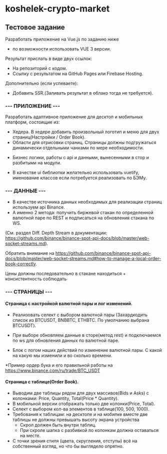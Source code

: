 # koshelek-crypto-market
## Тестовое задание

Разработать приложение на Vue.js по заданию ниже
 + по возможности использовать VUE 3 версии.

Результат прислать в виде двух ссылок:
 - На репозиторий с кодом.
 - Ссылку c результатом на GitHub Pages или Firebase Hosting.

Дополнительно (если успеваете):
 - Добавить SSR.(Заливать результат в облако тогда не требуется).

### --- ПРИЛОЖЕНИЕ ---

Разработать адаптивное приложение для десктоп и мобильных платформ, состоящие из:
 + Хедера. В хедере добавить произвольный логотип и меню для двух страниц(Настройки / Order Book).
 + Области для отрисовки страниц. Страницы должны подгружаться динамически отдельными чанками по мере необходимости.
 - Бизнес логики, работы с api и данными, вынесенными в стор и разбитыми на модули.
 + В качестве ui библиотки желательно использовать vuetify, именование классов если потребуется реализовать по БЭМу.

### --- ДАННЫЕ ---

 - В качестве источника данных необходимых для реализации страниц используем api Binance.
 - А именно 2 метода: получить биржевой стакан по определенной валютной паре по REST и подписаться на обновления стакана по WS.

(См. раздел Diff. Depth Stream в документации: https://github.com/binance/binance-spot-api-docs/blob/master/web-socket-streams.md).

Обратить внимание на
   https://github.com/binance/binance-spot-api-docs/blob/master/web-socket-streams.md#how-to-manage-a-local-order-book-correctly.

Цены должны последовательно в стакане находиться + консистентность соблюдать

### --- СТРАНИЦЫ ---

#### Страница с настройкой валютной пары и лог изменений.

 + Реализовать селект с выбором валютной пары (Захардкодить список из BTCUSDT, BNBBTC, ETHBTC. По умолчанию выбрана BTCUSDT).
 - При выборе обновляем данные в сторе(метод rest) и подключаемся по ws для обновления данных по валютной паре.
 + Блок с логом наших действий по изменение валютной пары. С какой на какую мы изменили и во сколько времени.

*Пример ордер бука и его правильной работы на https://www.binance.com/ru/trade/BTC_USDT

#### Страница с таблице(Order Book).
 - Выводим две таблицы рядом для двух массивов(Bids и Asks) с колонками: Price, Quantity, Total(Price * Quantity).
 - В мобильной версии отображать только две колонки(Price, Total).
 - Селект с выбором кол-ва элементов в таблице(100, 500, 1000).
 - Требования к таблицам: на десктопе и на мобилке вместе две таблицы не должны превышать высоту экрана устройства
   - Скрол должен быть внутри таблиц.
   - При скроле шапка с разбивкой по колонкам должна оставаться на месте.
 - С точки зрения стиля (цвета, скругления, отступы) всё на собственный взгляд, но что бы выглядело опрятно.
